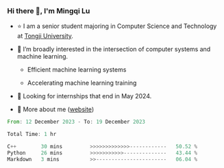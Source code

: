 ### Hi there 👋, I'm Mingqi Lu

- :star: I am a senior student majoring in Computer Science and Technology at [Tongji University](https://en.tongji.edu.cn/p/#/).

- :thinking: I’m broadly interested in the intersection of computer systems and machine learning.

  - Efficient machine learning systems

  - Accelerating machine learning training

- :seedling: Looking for internships that end in May 2024.

- 💬 More about me ([website](https://lmqqqqqq.github.io/))

<!--START_SECTION:waka-->

```rust
From: 12 December 2023 - To: 19 December 2023

Total Time: 1 hr

C++        30 mins         >>>>>>>>>>>>>------------   50.52 %
Python     26 mins         >>>>>>>>>>>--------------   43.44 %
Markdown   3 mins          >>-----------------------   06.04 %
```

<!--END_SECTION:waka-->


